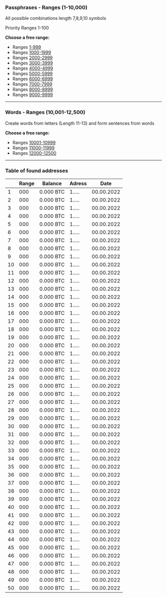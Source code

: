 ### Passphrases - Ranges (1-10,000)
All possible combinations length 7,8,9,10 symbols</br>

Priority Ranges 1-100

**Choose a free range:**</br>

- Ranges [1-999](https://github.com/phrutis/Passphrases/blob/main/Others/1-999.md)
- Ranges [1000-1999](https://github.com/phrutis/Passphrases/blob/main/Others/1000-1999.md)
- Ranges [2000-2999](https://github.com/phrutis/Passphrases/blob/main/Others/2000-2999.md)
- Ranges [3000-3999](https://github.com/phrutis/Passphrases/blob/main/Others/3000-3999.md)
- Ranges [4000-4999](https://github.com/phrutis/Passphrases/blob/main/Others/4000-4999.md)
- Ranges [5000-5999](https://github.com/phrutis/Passphrases/blob/main/Others/5000-5999.md)
- Ranges [6000-6999](https://github.com/phrutis/Passphrases/blob/main/Others/6000-6999.md)
- Ranges [7000-7999](https://github.com/phrutis/Passphrases/blob/main/Others/7000-7999.md)
- Ranges [8000-8999](https://github.com/phrutis/Passphrases/blob/main/Others/8000-8999.md)
- Ranges [9000-9999](https://github.com/phrutis/Passphrases/blob/main/Others/9000-9999.md)
<hr>

### Words - Ranges (10,001-12,500) 

Create words from letters (Length 11-13) and form sentences from words</br>

**Choose a free range:**</br>
- Ranges [10001-10999](https://github.com/phrutis/Passphrases/blob/main/Others/10001-10999.md)
- Ranges [11000-11999](https://github.com/phrutis/Passphrases/blob/main/Others/11000-11999.md)
- Ranges [12000-12500](https://github.com/phrutis/Passphrases/blob/main/Others/12000-12500.md)
<hr>


### Table of found addresses

|     | Range | Balance    | Adress         | Date       |
|-----|:------|------------|----------------|------------|
| 1   | 000   | 0.000 BTC  | 1.....         | 00.00.2022 |
| 2   | 000   | 0.000 BTC  | 1.....         | 00.00.2022 |
| 3   | 000   | 0.000 BTC  | 1.....         | 00.00.2022 |
| 4   | 000   | 0.000 BTC  | 1.....         | 00.00.2022 |
| 5   | 000   | 0.000 BTC  | 1.....         | 00.00.2022 |
| 6   | 000   | 0.000 BTC  | 1.....         | 00.00.2022 |
| 7   | 000   | 0.000 BTC  | 1.....         | 00.00.2022 |
| 8   | 000   | 0.000 BTC  | 1.....         | 00.00.2022 |
| 9   | 000   | 0.000 BTC  | 1.....         | 00.00.2022 |
| 10  | 000   | 0.000 BTC  | 1.....         | 00.00.2022 |
| 11  | 000   | 0.000 BTC  | 1.....         | 00.00.2022 |
| 12  | 000   | 0.000 BTC  | 1.....         | 00.00.2022 |
| 13  | 000   | 0.000 BTC  | 1.....         | 00.00.2022 |
| 14  | 000   | 0.000 BTC  | 1.....         | 00.00.2022 |
| 15  | 000   | 0.000 BTC  | 1.....         | 00.00.2022 |
| 16  | 000   | 0.000 BTC  | 1.....         | 00.00.2022 |
| 17  | 000   | 0.000 BTC  | 1.....         | 00.00.2022 |
| 18  | 000   | 0.000 BTC  | 1.....         | 00.00.2022 |
| 19  | 000   | 0.000 BTC  | 1.....         | 00.00.2022 |
| 20  | 000   | 0.000 BTC  | 1.....         | 00.00.2022 |
| 21  | 000   | 0.000 BTC  | 1.....         | 00.00.2022 |
| 22  | 000   | 0.000 BTC  | 1.....         | 00.00.2022 |
| 23  | 000   | 0.000 BTC  | 1.....         | 00.00.2022 |
| 24  | 000   | 0.000 BTC  | 1.....         | 00.00.2022 |
| 25  | 000   | 0.000 BTC  | 1.....         | 00.00.2022 |
| 26  | 000   | 0.000 BTC  | 1.....         | 00.00.2022 |
| 27  | 000   | 0.000 BTC  | 1.....         | 00.00.2022 |
| 28  | 000   | 0.000 BTC  | 1.....         | 00.00.2022 |
| 29  | 000   | 0.000 BTC  | 1.....         | 00.00.2022 |
| 30  | 000   | 0.000 BTC  | 1.....         | 00.00.2022 |
| 31  | 000   | 0.000 BTC  | 1.....         | 00.00.2022 |
| 32  | 000   | 0.000 BTC  | 1.....         | 00.00.2022 |
| 33  | 000   | 0.000 BTC  | 1.....         | 00.00.2022 |
| 34  | 000   | 0.000 BTC  | 1.....         | 00.00.2022 |
| 35  | 000   | 0.000 BTC  | 1.....         | 00.00.2022 |
| 36  | 000   | 0.000 BTC  | 1.....         | 00.00.2022 |
| 37  | 000   | 0.000 BTC  | 1.....         | 00.00.2022 |
| 38  | 000   | 0.000 BTC  | 1.....         | 00.00.2022 |
| 39  | 000   | 0.000 BTC  | 1.....         | 00.00.2022 |
| 40  | 000   | 0.000 BTC  | 1.....         | 00.00.2022 |
| 41  | 000   | 0.000 BTC  | 1.....         | 00.00.2022 |
| 42  | 000   | 0.000 BTC  | 1.....         | 00.00.2022 |
| 43  | 000   | 0.000 BTC  | 1.....         | 00.00.2022 |
| 44  | 000   | 0.000 BTC  | 1.....         | 00.00.2022 |
| 45  | 000   | 0.000 BTC  | 1.....         | 00.00.2022 |
| 46  | 000   | 0.000 BTC  | 1.....         | 00.00.2022 |
| 47  | 000   | 0.000 BTC  | 1.....         | 00.00.2022 |
| 48  | 000   | 0.000 BTC  | 1.....         | 00.00.2022 |
| 49  | 000   | 0.000 BTC  | 1.....         | 00.00.2022 |
| 50  | 000   | 0.000 BTC  | 1.....         | 00.00.2022 |


